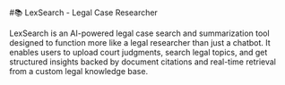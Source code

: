 #📚 LexSearch - Legal Case Researcher

LexSearch is an AI-powered legal case search and summarization tool designed to function more like a legal researcher than just a chatbot. 
It enables users to upload court judgments, search legal topics, 
and get structured insights backed by document citations and real-time retrieval from a custom legal knowledge base.



